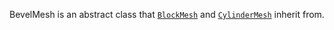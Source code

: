 BevelMesh is an abstract class that [`BlockMesh`](https://create.roblox.com/docs/reference/engine/classes/BlockMesh) and [`CylinderMesh`](https://create.roblox.com/docs/reference/engine/classes/CylinderMesh)
inherit from.